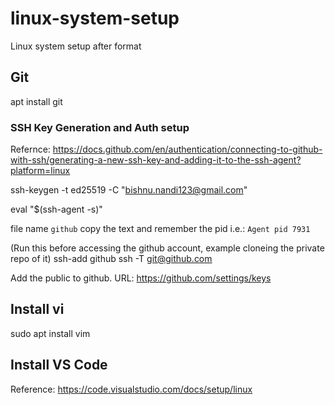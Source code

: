 # linux-system-setup
Linux system setup after format

## Git

apt install git

### SSH Key Generation and Auth setup

Refernce: https://docs.github.com/en/authentication/connecting-to-github-with-ssh/generating-a-new-ssh-key-and-adding-it-to-the-ssh-agent?platform=linux

ssh-keygen -t ed25519 -C "bishnu.nandi123@gmail.com"

eval "$(ssh-agent -s)"



file name `github`
copy the text and remember the pid i.e.: `Agent pid 7931`


(Run this before accessing the github account, example cloneing the private repo of it)
ssh-add github
ssh -T git@github.com


Add the public to github.
URL: https://github.com/settings/keys


## Install vi

sudo apt install vim
 

## Install VS Code

Reference: https://code.visualstudio.com/docs/setup/linux



